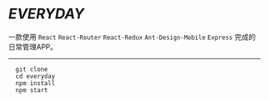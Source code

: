 # *EVERYDAY*


一款使用 ```React``` ```React-Router``` ```React-Redux``` ```Ant-Design-Mobile``` ```Express``` 完成的日常管理APP。

***

```
  git clone 
  cd everyday
  npm install
  npm start
```